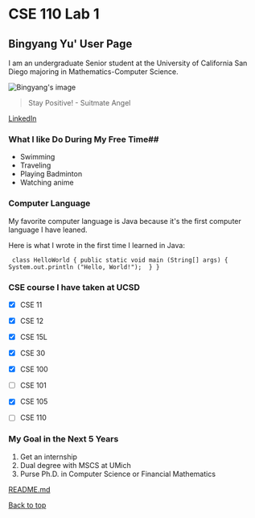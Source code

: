 # CSE 110 Lab 1

## Bingyang Yu' User Page ##

I am an undergraduate Senior student at the University of California San Diego majoring in Mathematics-Computer Science.

![Bingyang's image](https://github.com/8YBY8sd/CSE110Lab1/blob/main/Bingyang_Image.png?raw=true)

> Stay Positive! - Suitmate Angel

[LinkedIn](https://www.linkedin.com/in/bingyang-yu-277943195/)

### What I like Do During My Free Time##
+ Swimming
+ Traveling
+ Playing Badminton
+ Watching anime

### Computer Language ###
My favorite computer language is Java because it's the first computer language I have leaned.

Here is what I wrote in the first time I learned in Java:

`
class HelloWorld {
    public static void main
    (String[] args) {
        System.out.println
        ("Hello, World!"); 
    }
}`


### CSE course I have taken at UCSD ###
- [X] CSE 11
- [X] CSE 12
- [X] CSE 15L
- [X] CSE 30
- [X] CSE 100
- [ ] CSE 101
- [X] CSE 105
- [ ] CSE 110


### My Goal in the Next 5 Years ###
1. Get an internship
2. Dual degree with MSCS at UMich
3. Purse Ph.D. in Computer Science or Financial Mathematics

[README.md](https://github.com/8YBY8sd/CSE110Lab1/blob/main/README.md)

[Back to top](https://8yby8sd.github.io/CSE110Lab1/#bingyang-yu-user-page)